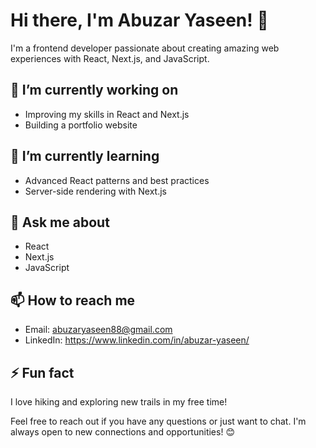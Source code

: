 # Hi there, I'm Abuzar Yaseen! 👋

I'm a frontend developer passionate about creating amazing web experiences with React, Next.js, and JavaScript.

## 🔭 I’m currently working on

- Improving my skills in React and Next.js
- Building a portfolio website

## 🌱 I’m currently learning

- Advanced React patterns and best practices
- Server-side rendering with Next.js

## 💬 Ask me about

- React
- Next.js
- JavaScript

## 📫 How to reach me

- Email: abuzaryaseen88@gmail.com
- LinkedIn: https://www.linkedin.com/in/abuzar-yaseen/


## ⚡ Fun fact

I love hiking and exploring new trails in my free time!

Feel free to reach out if you have any questions or just want to chat. I'm always open to new connections and opportunities! 😊
